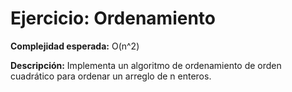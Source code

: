 # Ejercicio: Ordenamiento

**Complejidad esperada:** 
O(n^2)

**Descripción:**
Implementa un algoritmo de ordenamiento de orden cuadrático para ordenar un arreglo de n enteros.
